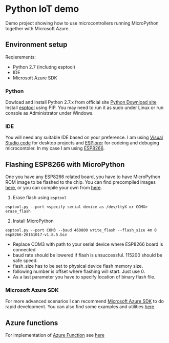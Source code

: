 ﻿# Python IoT demo

Demo project showing how to use microcontrollers running MicroPython together with Microsoft Azure.

## Environment setup

Reqierements:
- Python 2.7 (includng esptool)
- IDE
- Microsoft Azure SDK

### Python
Dowload and install Python 2.7.x from official site [Python Download site](https://www.python.org/downloads/)
Install [esptool](https://github.com/themadinventor/esptool) using PIP. You may need to run it as sudo under Linux or run console as Administrator under Windows.

### IDE
You will need any suitable IDE based on your preference. I am using [Visual Studio code](https://code.visualstudio.com/) for desktop projects and [ESPlorer](http://esp8266.ru/esplorer/) for codeing and debuging microcontoler. In my case I am using [ESP8266](https://en.wikipedia.org/wiki/ESP8266).

## Flashing ESP8266 with MicroPython
One you have any ESP8266 related board, you have to have MicroPython ROM image to be flashed to the chip. You can find precompiled images [here](http://micropython.org/download), or you can compile your own from [here](https://github.com/micropython/micropython).

1. Erase flash using `esptool`
```
esptool.py --port <specify serial device as /dev/ttyX or COMX> erase_flash
```
2. Install MicroPython
```
esptool.py --port COM3 --baud 460800 write_flash --flash_size 4m 0 esp8266-20161017-v1.8.5.bin
```
  * Replace COM3 with path to your serial device where ESP8266 board is connected
  * baud rate should be lowered if flash is unsuccessful. 115200 should be safe speed.
  * flash_size has to be set to physical device flash memory size.
  * following number is offset where flashing will start. Just use 0.
  * As a last parameter you have to specify location of binary flash file.

### Microsoft Azure SDK
For more advanced scenarios I can recommend [Microsoft Azure SDK](https://azure.microsoft.com/en-us/downloads/) to do rapid development. You can also find some examples and utilities [here](https://github.com/Azure/azure-iot-sdks).

## Azure functions
For implementation of [Azure Function](https://azure.microsoft.com/en-us/services/functions/) see [here](./C%23/Azure%20Function) 

